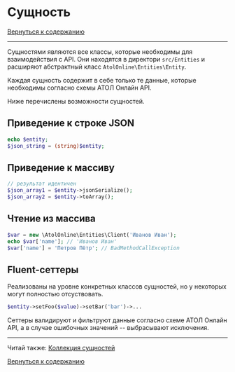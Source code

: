 # Сущность

[Вернуться к содержанию](readme.md#toc)

---

Сущностями являются все классы, которые необходимы для взаимодействия с API. Они находятся в директори `src/Entities` и
расширяют абстрактный класс `AtolOnline\Entities\Entity`.

Каждая сущность содержит в себе только те данные, которые необходимы согласно схемы АТОЛ Онлайн API.

Ниже перечислены возможности сущностей.

## Приведение к строке JSON

```php
echo $entity;
$json_string = (string)$entity;
```

## Приведение к массиву

```php
// результат идентичен
$json_array1 = $entity->jsonSerialize();
$json_array2 = $entity->toArray();
```

## Чтение из массива

```php
$var = new \AtolOnline\Entities\Client('Иванов Иван');
echo $var['name']; // 'Иванов Иван'
$var['name'] = 'Петров Пётр'; // BadMethodCallException
```

## Fluent-сеттеры

Реализованы на уровне конкретных классов сущностей, но у некоторых могут полностью отсуствовать.

```php
$entity->setFoo($value)->setBar('bar')->...
```

Сеттеры валидируют и фильтруют данные согласно схеме АТОЛ Онлайн API, а в случае ошибочных значений -- выбрасывают
исключения.

---

Читай также: [Коллекция сущностей](collection.md)

[Вернуться к содержанию](readme.md#toc)
